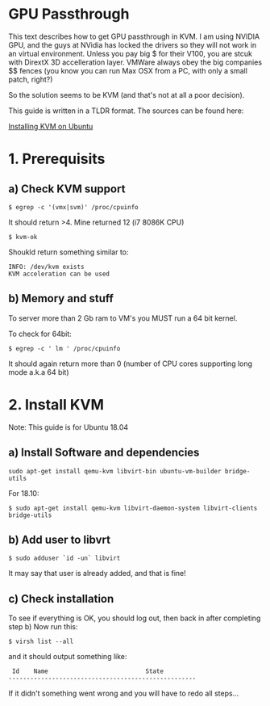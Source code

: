# GPU Passthrough

This text describes how to get GPU passthrough in KVM. I am using NVIDIA GPU, 
and the guys at NVidia has locked the drivers so they will not work in an virtual environment. 
Unless you pay big $ for their V100, you are stcuk with DirextX 3D accelleration layer.
VMWare always obey the big companies $$ fences (you know you can run Max OSX from a PC, with only a small patch, right?)

So the solution seems to be KVM (and that's not at all a poor decision).

This guide is written in a TLDR format. The sources can be found here:

[Installing KVM on Ubuntu](https://help.ubuntu.com/community/KVM/Installation)


# 1. Prerequisits


## a) Check KVM support
```
$ egrep -c '(vmx|svm)' /proc/cpuinfo
```
It should return >4. Mine returned 12 (i7 8086K CPU)

```
$ kvm-ok
```
Shoukld return something similar to:
```
INFO: /dev/kvm exists
KVM acceleration can be used
```

## b) Memory and stuff
To server more than 2 Gb ram to VM's you MUST run a 64 bit kernel.

To check for 64bit: 
```
$ egrep -c ' lm ' /proc/cpuinfo
```
It should again return more than 0 (number of CPU cores supporting long mode a.k.a 64 bit)


# 2. Install KVM

Note: This guide is for Ubuntu 18.04

## a) Install Software and dependencies

```
sudo apt-get install qemu-kvm libvirt-bin ubuntu-vm-builder bridge-utils
```
For 18.10:
```
$ sudo apt-get install qemu-kvm libvirt-daemon-system libvirt-clients bridge-utils
```


## b) Add user to libvrt

```
$ sudo adduser `id -un` libvirt
```
It may say that user is already added, and that is fine!

## c) Check installation

To see if everything is OK, you should log out, then back in after completing step b)
Now run this:
```
$ virsh list --all
```

and it should output something like:
```
 Id    Name                           State
----------------------------------------------------

```

If it didn't something went wrong and you will have to redo all steps...
